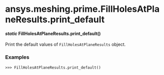 <a id="ansys-meshing-prime-fillholesatplaneresults-print-default"></a>

# ansys.meshing.prime.FillHolesAtPlaneResults.print_default

<a id="ansys.meshing.prime.FillHolesAtPlaneResults.print_default"></a>

#### *static* FillHolesAtPlaneResults.print_default()

Print the default values of `FillHolesAtPlaneResults` object.

### Examples

```pycon
>>> FillHolesAtPlaneResults.print_default()
```

<!-- !! processed by numpydoc !! -->
